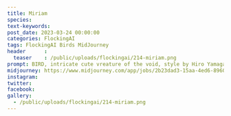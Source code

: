 ```yaml
---
title: Miriam
species: 
text-keywords: 
post_date: 2023-03-24 00:00:00
categories: FlockingAI
tags: FlockingAI Birds MidJourney 
header      :
  teaser    : /public/uploads/flockingai/214-miriam.png
prompt: BIRD, intricate cute vreature of the void, style by Hiro Yamagata,
midjourney: https://www.midjourney.com/app/jobs/2b23dad3-15aa-4ed6-8960-e993968a9568
instagram: 
twitter: 
facebook: 
gallery: 
  - /public/uploads/flockingai/214-miriam.png
---
```


